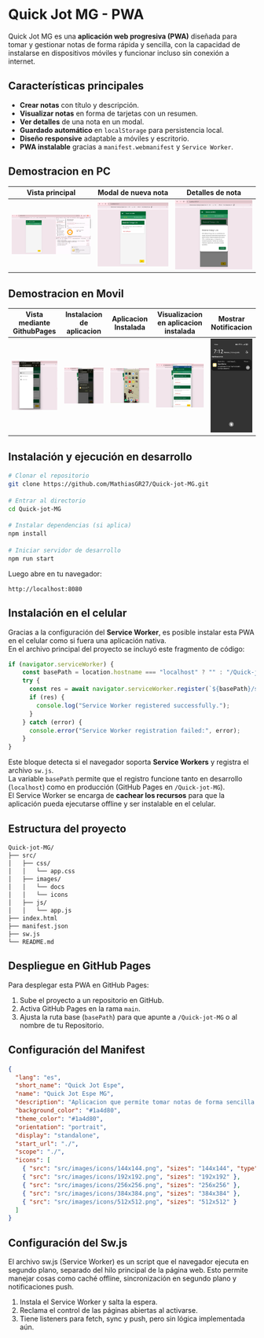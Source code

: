 # Quick Jot MG - PWA

Quick Jot MG es una **aplicación web progresiva (PWA)** diseñada para tomar y gestionar notas de forma rápida y sencilla, con la capacidad de instalarse en dispositivos móviles y funcionar incluso sin conexión a internet.

## Características principales

- **Crear notas** con título y descripción.
- **Visualizar notas** en forma de tarjetas con un resumen.
- **Ver detalles** de una nota en un modal.
- **Guardado automático** en `localStorage` para persistencia local.
- **Diseño responsive** adaptable a móviles y escritorio.
- **PWA instalable** gracias a `manifest.webmanifest` y `Service Worker`.

## Demostracion en PC

| Vista principal | Modal de nueva nota | Detalles de nota |
|-----------------|--------------------|------------------|
| ![Vista principal](./src/images/docs/vistaprincipal.png) | ![Agregar nota](./src/images/docs/agreagacionnota.png) | ![Detalles](./src/images/docs/detalleNota.png) |

## Demostracion en Movil

| Vista mediante GithubPages | Instalacion de aplicacion| Aplicacion Instalada | Visualizacion en aplicacion instalada | Mostrar Notificacion |
|-----------------|--------------------|------------------|------------------|------------------|
| ![Vista GitHub Pages](./src/images/docs/aplicaciondesplegadaengithubpages.png) | ![Instalacion](./src/images/docs/instalaciondeaplicacion.png) | ![Aplicacion Instalada](./src/images/docs/aplicacioninstalada.png) |![Visualizacion Aplicacion](./src/images/docs/visualizacionencelular.png) |![Notificacion de Instalacion](./src/images/docs/MostrarNotificacion.png) |

## Instalación y ejecución en desarrollo

```bash
# Clonar el repositorio
git clone https://github.com/MathiasGR27/Quick-jot-MG.git

# Entrar al directorio
cd Quick-jot-MG

# Instalar dependencias (si aplica)
npm install

# Iniciar servidor de desarrollo
npm run start
```
Luego abre en tu navegador:  
```
http://localhost:8080
```

## Instalación en el celular

Gracias a la configuración del **Service Worker**, es posible instalar esta PWA en el celular como si fuera una aplicación nativa.  
En el archivo principal del proyecto se incluyó este fragmento de código:

```javascript
if (navigator.serviceWorker) {
    const basePath = location.hostname === "localhost" ? "" : "/Quick-jot-MG";
    try {
      const res = await navigator.serviceWorker.register(`${basePath}/sw.js`);
      if (res) {
        console.log("Service Worker registered successfully.");
      }
    } catch (error) {
      console.error("Service Worker registration failed:", error);
    }
}
```

Este bloque detecta si el navegador soporta **Service Workers** y registra el archivo `sw.js`.  
La variable `basePath` permite que el registro funcione tanto en desarrollo (`localhost`) como en producción (GitHub Pages en `/Quick-jot-MG`).  
El Service Worker se encarga de **cachear los recursos** para que la aplicación pueda ejecutarse offline y ser instalable en el celular.

## Estructura del proyecto
```
Quick-jot-MG/
├── src/
│   ├── css/
│   │   └── app.css
│   ├── images/
│   │   └── docs
│   │   └── icons
│   ├── js/
│   │   └── app.js
├── index.html
├── manifest.json
├── sw.js
└── README.md
```

## Despliegue en GitHub Pages

Para desplegar esta PWA en GitHub Pages:
1. Sube el proyecto a un repositorio en GitHub.
2. Activa GitHub Pages en la rama `main`.
3. Ajusta la ruta base (`basePath`) para que apunte a `/Quick-jot-MG` o al nombre de tu Repositorio.

## Configuración del Manifest

```json
{
  "lang": "es",
  "short_name": "Quick Jot Espe",
  "name": "Quick Jot Espe MG",
  "description": "Aplicacion que permite tomar notas de forma sencilla y rapida",
  "background_color": "#1a4d80",
  "theme_color": "#1a4d80",
  "orientation": "portrait",
  "display": "standalone",
  "start_url": "./",
  "scope": "./",
  "icons": [
    { "src": "src/images/icons/144x144.png", "sizes": "144x144", "type": "image/png" },
    { "src": "src/images/icons/192x192.png", "sizes": "192x192" },
    { "src": "src/images/icons/256x256.png", "sizes": "256x256" },
    { "src": "src/images/icons/384x384.png", "sizes": "384x384" },
    { "src": "src/images/icons/512x512.png", "sizes": "512x512" }
  ]
}
```

## Configuración del Sw.js
El archivo sw.js (Service Worker) es un script que el navegador ejecuta en segundo plano, separado del hilo principal de la página web.
Esto permite manejar cosas como caché offline, sincronización en segundo plano y notificaciones push.

1. Instala el Service Worker y salta la espera.
2. Reclama el control de las páginas abiertas al activarse.
3. Tiene listeners para fetch, sync y push, pero sin lógica implementada aún.
